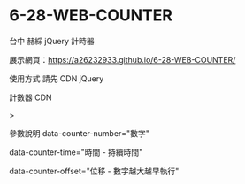# 6-28-WEB-COUNTER
台中 赫綵 jQuery 計時器

展示網頁：https://a26232933.github.io/6-28-WEB-COUNTER/

使用方式
請先 CDN jQuery
<script src="https://ajax.googleapis.com/ajax/libs/jquery/3.5.1/jquery.min.js"></script>
計數器 CDN
<script src="https://github.com/a26232933/6-28-WEB-COUNTER/blob/master/counter.js"></script>>
參數說明
data-counter-number="數字"

data-counter-time="時間 - 持續時間"

data-counter-offset="位移 - 數字越大越早執行"